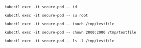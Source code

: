 

```
kubectl exec -it secure-pod -- id
```

```
kubectl exec -it secure-pod -- su root
```
```
kubectl exec -it secure-pod -- touch /tmp/testfile
```
```
kubectl exec -it secure-pod -- chown 2000:2000 /tmp/testfile
```
```
kubectl exec -it secure-pod -- ls -l /tmp/testfile
```
